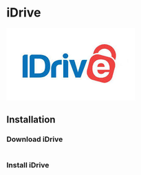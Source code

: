 # iDrive

![Screenshot](../img/tools/idrive.jpg)

## Installation

### Download iDrive

``` sh

```
### Install iDrive

``` sh

```